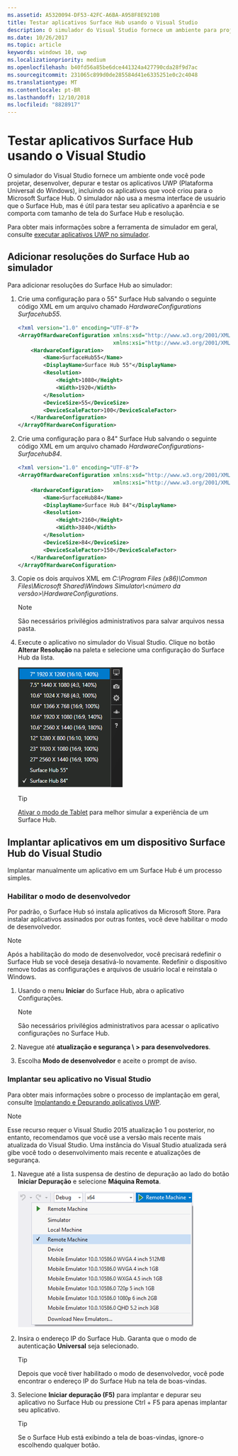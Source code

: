 ```yaml
---
ms.assetid: A5320094-DF53-42FC-A6BA-A958F8E9210B
title: Testar aplicativos Surface Hub usando o Visual Studio
description: O simulador do Visual Studio fornece um ambiente para projetar, desenvolver, depurar e testar aplicativos UWP, incluindo aplicativos criados para o Surface Hub.
ms.date: 10/26/2017
ms.topic: article
keywords: windows 10, uwp
ms.localizationpriority: medium
ms.openlocfilehash: b40fd56a85be6dce441324a427790cda28f9d7ac
ms.sourcegitcommit: 231065c899d0de285584d41e6335251e0c2c4048
ms.translationtype: MT
ms.contentlocale: pt-BR
ms.lasthandoff: 12/10/2018
ms.locfileid: "8828917"
---
```

# <a name="test-surface-hub-apps-using-visual-studio"></a>Testar aplicativos Surface Hub usando o Visual Studio
O simulador do Visual Studio fornece um ambiente onde você pode projetar, desenvolver, depurar e testar os aplicativos UWP (Plataforma Universal do Windows), incluindo os aplicativos que você criou para o Microsoft Surface Hub. O simulador não usa a mesma interface de usuário que o Surface Hub, mas é útil para testar seu aplicativo a aparência e se comporta com tamanho de tela do Surface Hub e resolução.

Para obter mais informações sobre a ferramenta de simulador em geral, consulte [executar aplicativos UWP no simulador](https://docs.microsoft.com/visualstudio/debugger/run-windows-store-apps-in-the-simulator).

## <a name="add-surface-hub-resolutions-to-the-simulator"></a>Adicionar resoluções do Surface Hub ao simulador
Para adicionar resoluções do Surface Hub ao simulador:

1. Crie uma configuração para o 55" Surface Hub salvando o seguinte código XML em um arquivo chamado *HardwareConfigurations Surfacehub55*.  

    ```xml
    <?xml version="1.0" encoding="UTF-8"?>
    <ArrayOfHardwareConfiguration xmlns:xsd="http://www.w3.org/2001/XMLSchema"
                                  xmlns:xsi="http://www.w3.org/2001/XMLSchema-instance">
        <HardwareConfiguration>
            <Name>SurfaceHub55</Name>
            <DisplayName>Surface Hub 55"</DisplayName>
            <Resolution>
                <Height>1080</Height>
                <Width>1920</Width>
            </Resolution>
            <DeviceSize>55</DeviceSize>
            <DeviceScaleFactor>100</DeviceScaleFactor>
        </HardwareConfiguration>
    </ArrayOfHardwareConfiguration>
    ```

2. Crie uma configuração para o 84" Surface Hub salvando o seguinte código XML em um arquivo chamado *HardwareConfigurations-Surfacehub84*.

    ```xml
    <?xml version="1.0" encoding="UTF-8"?>
    <ArrayOfHardwareConfiguration xmlns:xsd="http://www.w3.org/2001/XMLSchema"
                                  xmlns:xsi="http://www.w3.org/2001/XMLSchema-instance">
        <HardwareConfiguration>
            <Name>SurfaceHub84</Name>
            <DisplayName>Surface Hub 84"</DisplayName>
            <Resolution>
                <Height>2160</Height>
                <Width>3840</Width>
            </Resolution>
            <DeviceSize>84</DeviceSize>
            <DeviceScaleFactor>150</DeviceScaleFactor>
        </HardwareConfiguration>
    </ArrayOfHardwareConfiguration>
    ```

3. Copie os dois arquivos XML em *C:\Program Files (x86)\Common Files\Microsoft Shared\Windows Simulator\\&lt;número da versão&gt;\HardwareConfigurations*.

   > [!NOTE]
   > São necessários privilégios administrativos para salvar arquivos nessa pasta.

4. Execute o aplicativo no simulador do Visual Studio. Clique no botão **Alterar Resolução** na paleta e selecione uma configuração do Surface Hub da lista.

    ![Resoluções de simulador do Visual Studio](images/vs-simulator-resolutions.png)

   > [!TIP]
   > [Ativar o modo de Tablet](http://windows.microsoft.com/windows-10/getstarted-like-a-tablet) para melhor simular a experiência de um Surface Hub.

## <a name="deploy-apps-to-a-surface-hub-device-from-visual-studio"></a>Implantar aplicativos em um dispositivo Surface Hub do Visual Studio
Implantar manualmente um aplicativo em um Surface Hub é um processo simples.

### <a name="enable-developer-mode"></a>Habilitar o modo de desenvolvedor
Por padrão, o Surface Hub só instala aplicativos da Microsoft Store. Para instalar aplicativos assinados por outras fontes, você deve habilitar o modo de desenvolvedor.

> [!NOTE]
> Após a habilitação do modo de desenvolvedor, você precisará redefinir o Surface Hub se você deseja desativá-lo novamente. Redefinir o dispositivo remove todas as configurações e arquivos de usuário local e reinstala o Windows.

1. Usando o menu **Iniciar** do Surface Hub, abra o aplicativo Configurações.

   > [!NOTE]
   > São necessários privilégios administrativos para acessar o aplicativo configurações no Surface Hub.

2. Navegue até **atualização e segurança \ > para desenvolvedores**.

3. Escolha **Modo de desenvolvedor** e aceite o prompt de aviso.

### <a name="deploy-your-app-from-visual-studio"></a>Implantar seu aplicativo no Visual Studio
Para obter mais informações sobre o processo de implantação em geral, consulte [Implantando e Depurando aplicativos UWP](https://msdn.microsoft.com/windows/uwp/debug-test-perf/deploying-and-debugging-uwp-apps).

   > [!NOTE]
   > Esse recurso requer o Visual Studio 2015 atualização 1 ou posterior, no entanto, recomendamos que você use a versão mais recente mais atualizada do Visual Studio. Uma instância do Visual Studio atualizada será gibe você todo o desenvolvimento mais recente e atualizações de segurança.

1. Navegue até a lista suspensa de destino de depuração ao lado do botão **Iniciar Depuração** e selecione **Máquina Remota**.

    <!--lcap: in your screenshot, you have local machine selected-->

   ![Lista suspensa de destinos de depuração do Visual Studio](images/vs-debug-target.png)

2. Insira o endereço IP do Surface Hub. Garanta que o modo de autenticação **Universal** seja selecionado.

   > [!TIP] 
   > Depois que você tiver habilitado o modo de desenvolvedor, você pode encontrar o endereço IP do Surface Hub na tela de boas-vindas.

3. Selecione **Iniciar depuração (F5)** para implantar e depurar seu aplicativo no Surface Hub ou pressione Ctrl + F5 para apenas implantar seu aplicativo.

   > [!TIP]
   > Se o Surface Hub está exibindo a tela de boas-vindas, ignore-o escolhendo qualquer botão.
